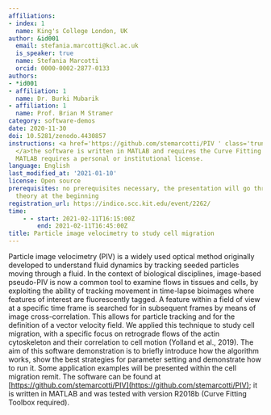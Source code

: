 ```yaml
---
affiliations:
- index: 1
  name: King's College London, UK
author: &id001
  email: stefania.marcotti@kcl.ac.uk
  is_speaker: true
  name: Stefania Marcotti
  orcid: 0000-0002-2877-0133
authors:
- *id001
- affiliation: 1
  name: Dr. Burki Mubarik
- affiliation: 1
  name: Prof. Brian M Stramer
category: software-demos
date: 2020-11-30
doi: 10.5281/zenodo.4430857
instructions: <a href='https://github.com/stemarcotti/PIV ' class='truncated'>https://github.com/stemarcotti/PIV
  </a>the software is written in MATLAB and requires the Curve Fitting Toolbox. Unfortunately,
  MATLAB requires a personal or institutional license.
language: English
last_modified_at: '2021-01-10'
license: Open source
prerequisites: no prerequisites necessary, the presentation will go through some basic
  theory at the beginning
registration_url: https://indico.scc.kit.edu/event/2262/
time:
    - - start: 2021-02-11T16:15:00Z
        end: 2021-02-11T16:45:00Z
title: Particle image velocimetry to study cell migration
---
```


Particle image velocimetry (PIV) is a widely used optical method originally developed to understand fluid dynamics by tracking seeded particles moving through a fluid. In the context of biological disciplines, image-based pseudo-PIV is now a common tool to examine flows in tissues and cells, by exploiting the ability of tracking movement in time-lapse bioimages where features of interest are fluorescently tagged. A feature within a field of view at a specific time frame is searched for in subsequent frames by means of image cross-correlation. This allows for particle tracking and for the definition of a vector velocity field. We applied this technique to study cell migration, with a specific focus on retrograde flows of the actin cytoskeleton and their correlation to cell motion (Yolland et al., 2019). The aim of this software demonstration is to briefly introduce how the algorithm works, show the best strategies for parameter setting and demonstrate how to run it. Some application examples will be presented within the cell migration remit. The software can be found at [https://github.com/stemarcotti/PIV](https://github.com/stemarcotti/PIV); it is written in MATLAB and was tested with version R2018b (Curve Fitting Toolbox required).